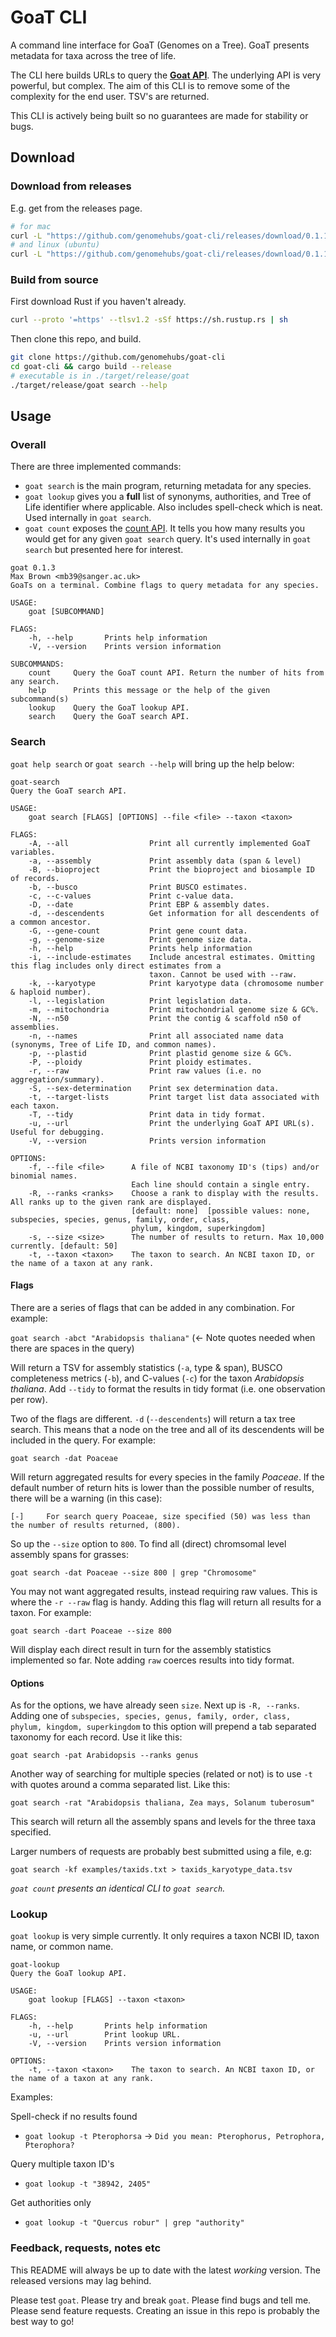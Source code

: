 # GoaT CLI

A command line interface for GoaT (Genomes on a Tree). GoaT presents metadata for taxa across the tree of life. 

The CLI here builds URLs to query the <b><a href="https://goat.genomehubs.org/api-docs/">Goat API</a></b>. The underlying API is very powerful, but complex. The aim of this CLI is to remove some of the complexity for the end user. TSV's are returned.

This CLI is actively being built so no guarantees are made for stability or bugs.

## Download

### Download from releases

E.g. get from the releases page.

```bash
# for mac
curl -L "https://github.com/genomehubs/goat-cli/releases/download/0.1.1/goat_mac_0.1.1" > goat && chmod +x goat
# and linux (ubuntu)
curl -L "https://github.com/genomehubs/goat-cli/releases/download/0.1.1/goat_ubuntu_0.1.1" > goat && chmod +x goat
```

### Build from source

First download Rust if you haven't already.

```bash
curl --proto '=https' --tlsv1.2 -sSf https://sh.rustup.rs | sh
```

Then clone this repo, and build.

```bash
git clone https://github.com/genomehubs/goat-cli
cd goat-cli && cargo build --release
# executable is in ./target/release/goat
./target/release/goat search --help
```

## Usage

### Overall

There are three implemented commands:

- `goat search` is the main program, returning metadata for any species.
- `goat lookup` gives you a **full** list of synonyms, authorities, and Tree of Life identifier where applicable. Also includes spell-check which is neat. Used internally in `goat search`.
- `goat count` exposes the <a href="https://goat.genomehubs.org/api-docs/#/GoaT%20API/getSearchResultCount">count API</a>. It tells you how many results you would get for any given `goat search` query. It's used internally in `goat search` but presented here for interest.

```
goat 0.1.3
Max Brown <mb39@sanger.ac.uk>
GoaTs on a terminal. Combine flags to query metadata for any species.

USAGE:
    goat [SUBCOMMAND]

FLAGS:
    -h, --help       Prints help information
    -V, --version    Prints version information

SUBCOMMANDS:
    count     Query the GoaT count API. Return the number of hits from any search.
    help      Prints this message or the help of the given subcommand(s)
    lookup    Query the GoaT lookup API.
    search    Query the GoaT search API.
```

### Search

`goat help search` or `goat search --help` will bring up the help below:

```
goat-search 
Query the GoaT search API.

USAGE:
    goat search [FLAGS] [OPTIONS] --file <file> --taxon <taxon>

FLAGS:
    -A, --all                  Print all currently implemented GoaT variables.
    -a, --assembly             Print assembly data (span & level)
    -B, --bioproject           Print the bioproject and biosample ID of records.
    -b, --busco                Print BUSCO estimates.
    -c, --c-values             Print c-value data.
    -D, --date                 Print EBP & assembly dates.
    -d, --descendents          Get information for all descendents of a common ancestor.
    -G, --gene-count           Print gene count data.
    -g, --genome-size          Print genome size data.
    -h, --help                 Prints help information
    -i, --include-estimates    Include ancestral estimates. Omitting this flag includes only direct estimates from a
                               taxon. Cannot be used with --raw.
    -k, --karyotype            Print karyotype data (chromosome number & haploid number).
    -l, --legislation          Print legislation data.
    -m, --mitochondria         Print mitochondrial genome size & GC%.
    -N, --n50                  Print the contig & scaffold n50 of assemblies.
    -n, --names                Print all associated name data (synonyms, Tree of Life ID, and common names).
    -p, --plastid              Print plastid genome size & GC%.
    -P, --ploidy               Print ploidy estimates.
    -r, --raw                  Print raw values (i.e. no aggregation/summary).
    -S, --sex-determination    Print sex determination data.
    -t, --target-lists         Print target list data associated with each taxon.
    -T, --tidy                 Print data in tidy format.
    -u, --url                  Print the underlying GoaT API URL(s). Useful for debugging.
    -V, --version              Prints version information

OPTIONS:
    -f, --file <file>      A file of NCBI taxonomy ID's (tips) and/or binomial names.
                           Each line should contain a single entry.
    -R, --ranks <ranks>    Choose a rank to display with the results. All ranks up to the given rank are displayed.
                           [default: none]  [possible values: none, subspecies, species, genus, family, order, class,
                           phylum, kingdom, superkingdom]
    -s, --size <size>      The number of results to return. Max 10,000 currently. [default: 50]
    -t, --taxon <taxon>    The taxon to search. An NCBI taxon ID, or the name of a taxon at any rank.
```

#### Flags

There are a series of flags that can be added in any combination. For example:

`goat search -abct "Arabidopsis thaliana"` (<- Note quotes needed when there are spaces in the query)

Will return a TSV for assembly statistics (`-a`, type & span), BUSCO completeness metrics (`-b`), and C-values (`-c`) for the taxon <i>Arabidopsis thaliana</i>. Add `--tidy` to format the results in tidy format (i.e. one observation per row).

Two of the flags are different. `-d` (`--descendents`) will return a tax tree search. This means that a node on the tree and all of its descendents will be included in the query. For example:

`goat search -dat Poaceae` 

Will return aggregated results for every species in the family <i>Poaceae</i>. If the default number of return hits is lower than the possible number of results, there will be a warning (in this case):

`[-]     For search query Poaceae, size specified (50) was less than the number of results returned, (800).`

So up the `--size` option to `800`. To find all (direct) chromsomal level assembly spans for grasses:

`goat search -dat Poaceae --size 800 | grep "Chromosome"`

You may not want aggregated results, instead requiring raw values. This is where the `-r --raw` flag is handy. Adding this flag will return all results for a taxon. For example:

`goat search -dart Poaceae --size 800` 

Will display each direct result in turn for the assembly statistics implemented so far. Note adding `raw` coerces results into tidy format.

#### Options

As for the options, we have already seen `size`. Next up is `-R, --ranks`. Adding one of `subspecies, species, genus, family, order, class, phylum, kingdom, superkingdom` to this option will prepend a tab separated taxonomy for each record. Use it like this:

`goat search -pat Arabidopsis --ranks genus` 

Another way of searching for multiple species (related or not) is to use `-t` with quotes around a comma separated list. Like this:

`goat search -rat "Arabidopsis thaliana, Zea mays, Solanum tuberosum"`

This search will return all the assembly spans and levels for the three taxa specified.

Larger numbers of requests are probably best submitted using a file, e.g:

`goat search -kf examples/taxids.txt > taxids_karyotype_data.tsv`

*`goat count` presents an identical CLI to `goat search`.*

### Lookup

`goat lookup` is very simple currently. It only requires a taxon NCBI ID, taxon name, or common name.

```
goat-lookup 
Query the GoaT lookup API.

USAGE:
    goat lookup [FLAGS] --taxon <taxon>

FLAGS:
    -h, --help       Prints help information
    -u, --url        Print lookup URL.
    -V, --version    Prints version information

OPTIONS:
    -t, --taxon <taxon>    The taxon to search. An NCBI taxon ID, or the name of a taxon at any rank.
```

Examples:

Spell-check if no results found
- `goat lookup -t Pterophorsa` -> `Did you mean: Pterophorus, Petrophora, Pterophora?`

Query multiple taxon ID's
- `goat lookup -t "38942, 2405"`

Get authorities only
- `goat lookup -t "Quercus robur" | grep "authority"`

### Feedback, requests, notes etc

This README will always be up to date with the latest *working* version. The released versions may lag behind.

Please test `goat`. Please try and break `goat`. Please find bugs and tell me. Please send feature requests. Creating an issue in this repo is probably the best way to go!
